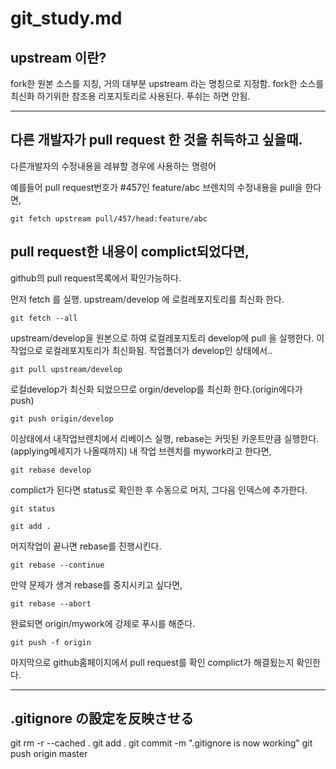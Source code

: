 # git_study.md  

## upstream 이란?
fork한 원본 소스를 지칭, 거의 대부분 upstream 라는 명칭으로 지정함.
fork한 소스를 최신화 하기위한 참조용 리포지토리로 사용된다. 푸쉬는 하면 안됨.

---

## 다른 개발자가 pull request 한 것을 취득하고 싶을때.
다른개발자의 수정내용을 레뷰할 경우에 사용하는 명령어

예를들어 
pull request번호가 #457인 feature/abc 브렌치의 수정내용을 pull을 한다면,

```
git fetch upstream pull/457/head:feature/abc
```


## pull request한 내용이 complict되었다면,
github의 pull request목록에서 확인가능하다.

먼저 fetch 를 실행. upstream/develop 에 로컬레포지토리를 최신화 한다.

```
git fetch --all
```

upstream/develop을 원본으로 하여 로컬레포지토리 develop에 pull 을 실행한다.
이 작업으로 로컬레포지토리가 최신화됨. 작업폴더가 develop인 상태에서..

```
git pull upstream/develop
```

로컬develop가 최신화 되었으므로 orgin/develop를 최신화 한다.(origin에다가 push)

```
git push origin/develop
```

이상태에서 내작업브렌치에서 리베이스 실행, rebase는 커밋된 카운트만큼 실행한다.
(applying메세지가 나올때까지)
내 작업 브렌치를 mywork라고 한다면,

```
git rebase develop
```

complict가 된다면 status로 확인한 후 수동으로 머지, 그다음 인덱스에 추가한다.

```
git status

```
```
git add .
```

머지작업이 끝나면 rebase를 진행시킨다.

```
git rebase --continue
```

만약 문제가 생겨 rebase를 중지시키고 싶다면,

```
git rebase --abort
```

완료되면 origin/mywork에 강제로 푸시를 해준다.

```
git push -f origin
```

마지막으로 github홈페이지에서 pull request를 확인 complict가 해결됬는지 확인한다.



---

## .gitignore の設定を反映させる
git rm -r --cached .
git add .
git commit -m ".gitignore is now working"
git push origin master




